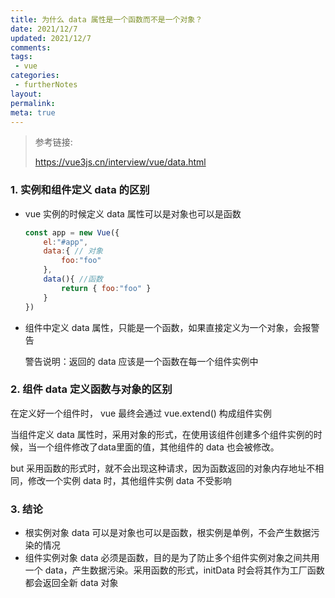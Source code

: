 ```yaml
---
title: 为什么 data 属性是一个函数而不是一个对象？
date: 2021/12/7
updated: 2021/12/7
comments:
tags:
 - vue
categories:
 - furtherNotes
layout:
permalink:
meta: true
---
```


> 参考链接:
>
> https://vue3js.cn/interview/vue/data.html


### 1. 实例和组件定义 data 的区别

+ vue 实例的时候定义 data 属性可以是对象也可以是函数

  ~~~js
  const app = new Vue({
      el:"#app",
      data:{ // 对象
          foo:"foo" 
      },  
      data(){ //函数
          return { foo:"foo" } 
      } 
  })
  ~~~

+ 组件中定义 data 属性，只能是一个函数，如果直接定义为一个对象，会报警告

  警告说明：返回的 data 应该是一个函数在每一个组件实例中

### 2. 组件 data 定义函数与对象的区别

在定义好一个组件时， vue 最终会通过 vue.extend() 构成组件实例

当组件定义 data 属性时，采用对象的形式，在使用该组件创建多个组件实例的时候，当一个组件修改了data里面的值，其他组件的 data 也会被修改。

but 采用函数的形式时，就不会出现这种请求，因为函数返回的对象内存地址不相同，修改一个实例 data 时，其他组件实例 data 不受影响

### 3. 结论

+ 根实例对象 data 可以是对象也可以是函数，根实例是单例，不会产生数据污染的情况
+ 组件实例对象 data 必须是函数，目的是为了防止多个组件实例对象之间共用一个 data，产生数据污染。采用函数的形式，initData 时会将其作为工厂函数都会返回全新 data 对象